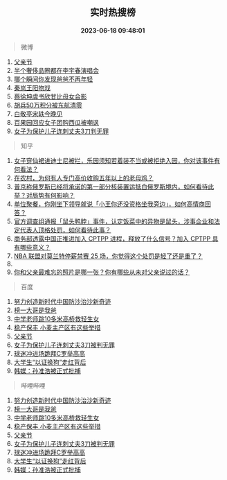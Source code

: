 <div align="center"><h2>实时热搜榜</h2><h4>2023-06-18 09:48:01</h4></div>

> 微博  

1. [父亲节](https://s.weibo.com/weibo?q=%E7%88%B6%E4%BA%B2%E8%8A%82&t=31&band_rank=1&Refer=top)<br />
2. [半个奢侈品圈都在李宇春演唱会](https://s.weibo.com/weibo?q=%23%E5%8D%8A%E4%B8%AA%E5%A5%A2%E4%BE%88%E5%93%81%E5%9C%88%E9%83%BD%E5%9C%A8%E6%9D%8E%E5%AE%87%E6%98%A5%E6%BC%94%E5%94%B1%E4%BC%9A%23&t=31&band_rank=2&Refer=top)<br />
3. [哪个瞬间你发现爸爸不再年轻](https://s.weibo.com/weibo?q=%23%E5%93%AA%E4%B8%AA%E7%9E%AC%E9%97%B4%E4%BD%A0%E5%8F%91%E7%8E%B0%E7%88%B8%E7%88%B8%E4%B8%8D%E5%86%8D%E5%B9%B4%E8%BD%BB%23&t=31&band_rank=3&Refer=top)<br />
4. [秦岚王阳吻戏](https://s.weibo.com/weibo?q=%E7%A7%A6%E5%B2%9A%E7%8E%8B%E9%98%B3%E5%90%BB%E6%88%8F&t=31&band_rank=4&Refer=top)<br />
5. [蔡徐坤虞书欣甘比母女合影](https://s.weibo.com/weibo?q=%23%E8%94%A1%E5%BE%90%E5%9D%A4%E8%99%9E%E4%B9%A6%E6%AC%A3%E7%94%98%E6%AF%94%E6%AF%8D%E5%A5%B3%E5%90%88%E5%BD%B1%23&t=31&band_rank=5&Refer=top)<br />
6. [胡兵50万积分被东航清零](https://s.weibo.com/weibo?q=%23%E8%83%A1%E5%85%B550%E4%B8%87%E7%A7%AF%E5%88%86%E8%A2%AB%E4%B8%9C%E8%88%AA%E6%B8%85%E9%9B%B6%23&t=31&band_rank=6&Refer=top)<br />
7. [白敬亭宋轶今晚见](https://s.weibo.com/weibo?q=%23%E7%99%BD%E6%95%AC%E4%BA%AD%E5%AE%8B%E8%BD%B6%E4%BB%8A%E6%99%9A%E8%A7%81%23&t=31&band_rank=7&Refer=top)<br />
8. [百果园回应女子团购西瓜被嘲讽](https://s.weibo.com/weibo?q=%23%E7%99%BE%E6%9E%9C%E5%9B%AD%E5%9B%9E%E5%BA%94%E5%A5%B3%E5%AD%90%E5%9B%A2%E8%B4%AD%E8%A5%BF%E7%93%9C%E8%A2%AB%E5%98%B2%E8%AE%BD%23&t=31&band_rank=8&Refer=top)<br />
9. [女子为保护儿子连刺丈夫3刀判无罪](https://s.weibo.com/weibo?q=%23%E5%A5%B3%E5%AD%90%E4%B8%BA%E4%BF%9D%E6%8A%A4%E5%84%BF%E5%AD%90%E8%BF%9E%E5%88%BA%E4%B8%88%E5%A4%AB3%E5%88%80%E5%88%A4%E6%97%A0%E7%BD%AA%23&t=31&band_rank=9&Refer=top)<br />

> 知乎  

1. [女子穿仙裙进迪士尼被拦，乐园须知若着装不当或被拒绝入园，你对该事件有何看法？](https://www.zhihu.com/question/606726034)<br />
2. [在农村，为何有人专门高价收购五年以上的老母鸡？](https://www.zhihu.com/question/421033694)<br />
3. [普京称俄罗斯已经将承诺的第一部分核装置运抵白俄罗斯境内，如何看待此举？对局势有何影响？](https://www.zhihu.com/question/607107944)<br />
4. [单位聚餐，你刚坐下领导就说「小王你还没资格坐我旁边」，如何高情商回答？](https://www.zhihu.com/question/606620590)<br />
5. [官方调查组通报「鼠头鸭脖」事件，认定饭菜中的异物是鼠头，涉事企业和法定代表人顶格处罚，如何看待此事？](https://www.zhihu.com/question/607131041)<br />
6. [商务部透露中国正推进加入 CPTPP 进程，释放了什么信号？加入 CPTPP 具有哪些意义？](https://www.zhihu.com/question/607175927)<br />
7. [NBA 联盟对莫兰特停薪禁赛 25 场，你觉得这个处罚是轻了还是重了？](https://www.zhihu.com/question/607141068)<br />
8. []()<br />
9. [你和父亲最难忘的照片是哪一张？你有哪些从未对父亲说过的话？](https://www.zhihu.com/question/605744598)<br />

> 百度  

1. [努力创造新时代中国防沙治沙新奇迹](https://www.baidu.com/s?wd=%E5%8A%AA%E5%8A%9B%E5%88%9B%E9%80%A0%E6%96%B0%E6%97%B6%E4%BB%A3%E4%B8%AD%E5%9B%BD%E9%98%B2%E6%B2%99%E6%B2%BB%E6%B2%99%E6%96%B0%E5%A5%87%E8%BF%B9&sa=fyb_news&rsv_dl=fyb_news)<br />
2. [榜一大哥是我爸](https://www.baidu.com/s?wd=%E6%A6%9C%E4%B8%80%E5%A4%A7%E5%93%A5%E6%98%AF%E6%88%91%E7%88%B8&sa=fyb_news&rsv_dl=fyb_news)<br />
3. [中学老师跳10多米高桥救轻生女](https://www.baidu.com/s?wd=%E4%B8%AD%E5%AD%A6%E8%80%81%E5%B8%88%E8%B7%B310%E5%A4%9A%E7%B1%B3%E9%AB%98%E6%A1%A5%E6%95%91%E8%BD%BB%E7%94%9F%E5%A5%B3&sa=fyb_news&rsv_dl=fyb_news)<br />
4. [稳产保丰 小麦主产区有这些举措](https://www.baidu.com/s?wd=%E7%A8%B3%E4%BA%A7%E4%BF%9D%E4%B8%B0+%E5%B0%8F%E9%BA%A6%E4%B8%BB%E4%BA%A7%E5%8C%BA%E6%9C%89%E8%BF%99%E4%BA%9B%E4%B8%BE%E6%8E%AA&sa=fyb_news&rsv_dl=fyb_news)<br />
5. [父亲节](https://www.baidu.com/s?wd=%E7%88%B6%E4%BA%B2%E8%8A%82&sa=fyb_news&rsv_dl=fyb_news)<br />
6. [女子为保护儿子连刺丈夫3刀被判无罪](https://www.baidu.com/s?wd=%E5%A5%B3%E5%AD%90%E4%B8%BA%E4%BF%9D%E6%8A%A4%E5%84%BF%E5%AD%90%E8%BF%9E%E5%88%BA%E4%B8%88%E5%A4%AB3%E5%88%80%E8%A2%AB%E5%88%A4%E6%97%A0%E7%BD%AA&sa=fyb_news&rsv_dl=fyb_news)<br />
7. [球迷冲进场跪拜C罗举高高](https://www.baidu.com/s?wd=%E7%90%83%E8%BF%B7%E5%86%B2%E8%BF%9B%E5%9C%BA%E8%B7%AA%E6%8B%9CC%E7%BD%97%E4%B8%BE%E9%AB%98%E9%AB%98&sa=fyb_news&rsv_dl=fyb_news)<br />
8. [大学生“以证换狗”走红背后](https://www.baidu.com/s?wd=%E5%A4%A7%E5%AD%A6%E7%94%9F%E2%80%9C%E4%BB%A5%E8%AF%81%E6%8D%A2%E7%8B%97%E2%80%9D%E8%B5%B0%E7%BA%A2%E8%83%8C%E5%90%8E&sa=fyb_news&rsv_dl=fyb_news)<br />
9. [韩媒：孙准浩被正式批捕](https://www.baidu.com/s?wd=%E9%9F%A9%E5%AA%92%EF%BC%9A%E5%AD%99%E5%87%86%E6%B5%A9%E8%A2%AB%E6%AD%A3%E5%BC%8F%E6%89%B9%E6%8D%95&sa=fyb_news&rsv_dl=fyb_news)<br />

> 哔哩哔哩  

1. [努力创造新时代中国防沙治沙新奇迹](https://www.baidu.com/s?wd=%E5%8A%AA%E5%8A%9B%E5%88%9B%E9%80%A0%E6%96%B0%E6%97%B6%E4%BB%A3%E4%B8%AD%E5%9B%BD%E9%98%B2%E6%B2%99%E6%B2%BB%E6%B2%99%E6%96%B0%E5%A5%87%E8%BF%B9&sa=fyb_news&rsv_dl=fyb_news)<br />
2. [榜一大哥是我爸](https://www.baidu.com/s?wd=%E6%A6%9C%E4%B8%80%E5%A4%A7%E5%93%A5%E6%98%AF%E6%88%91%E7%88%B8&sa=fyb_news&rsv_dl=fyb_news)<br />
3. [中学老师跳10多米高桥救轻生女](https://www.baidu.com/s?wd=%E4%B8%AD%E5%AD%A6%E8%80%81%E5%B8%88%E8%B7%B310%E5%A4%9A%E7%B1%B3%E9%AB%98%E6%A1%A5%E6%95%91%E8%BD%BB%E7%94%9F%E5%A5%B3&sa=fyb_news&rsv_dl=fyb_news)<br />
4. [稳产保丰 小麦主产区有这些举措](https://www.baidu.com/s?wd=%E7%A8%B3%E4%BA%A7%E4%BF%9D%E4%B8%B0+%E5%B0%8F%E9%BA%A6%E4%B8%BB%E4%BA%A7%E5%8C%BA%E6%9C%89%E8%BF%99%E4%BA%9B%E4%B8%BE%E6%8E%AA&sa=fyb_news&rsv_dl=fyb_news)<br />
5. [父亲节](https://www.baidu.com/s?wd=%E7%88%B6%E4%BA%B2%E8%8A%82&sa=fyb_news&rsv_dl=fyb_news)<br />
6. [女子为保护儿子连刺丈夫3刀被判无罪](https://www.baidu.com/s?wd=%E5%A5%B3%E5%AD%90%E4%B8%BA%E4%BF%9D%E6%8A%A4%E5%84%BF%E5%AD%90%E8%BF%9E%E5%88%BA%E4%B8%88%E5%A4%AB3%E5%88%80%E8%A2%AB%E5%88%A4%E6%97%A0%E7%BD%AA&sa=fyb_news&rsv_dl=fyb_news)<br />
7. [球迷冲进场跪拜C罗举高高](https://www.baidu.com/s?wd=%E7%90%83%E8%BF%B7%E5%86%B2%E8%BF%9B%E5%9C%BA%E8%B7%AA%E6%8B%9CC%E7%BD%97%E4%B8%BE%E9%AB%98%E9%AB%98&sa=fyb_news&rsv_dl=fyb_news)<br />
8. [大学生“以证换狗”走红背后](https://www.baidu.com/s?wd=%E5%A4%A7%E5%AD%A6%E7%94%9F%E2%80%9C%E4%BB%A5%E8%AF%81%E6%8D%A2%E7%8B%97%E2%80%9D%E8%B5%B0%E7%BA%A2%E8%83%8C%E5%90%8E&sa=fyb_news&rsv_dl=fyb_news)<br />
9. [韩媒：孙准浩被正式批捕](https://www.baidu.com/s?wd=%E9%9F%A9%E5%AA%92%EF%BC%9A%E5%AD%99%E5%87%86%E6%B5%A9%E8%A2%AB%E6%AD%A3%E5%BC%8F%E6%89%B9%E6%8D%95&sa=fyb_news&rsv_dl=fyb_news)<br />
